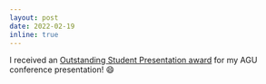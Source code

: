 ```yaml
---
layout: post
date: 2022-02-19
inline: true
---
```


I received an [Outstanding Student Presentation award](https://www.agu.org/Learn-and-Develop/Learn/Student-Competitions/OSPA/OSPA-Winners?m-search-result=OSPA) for my AGU conference presentation! :smile:
